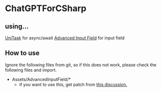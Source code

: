 # ChatGPTForCSharp

## using...
[UniTask](https://github.com/Cysharp/UniTask) for async/await
[Advanced Input Field](https://assetstore.unity.com/packages/tools/gui/advanced-input-field-2-185464?locale=ja-JP) for input field

## How to use
Ignore the following files from git, so if this does not work, please check the following files and import.
- Assets/AdvancedInputField/*
  - if you want to use this, get patch from [this discussion.](https://forum.unity.com/threads/full-emoji-support-api-emoji-sequen.660310/)